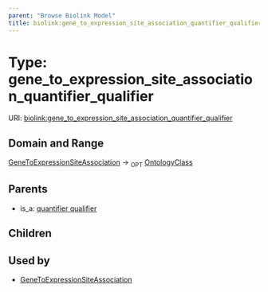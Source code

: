 ```yaml
---
parent: "Browse Biolink Model"
title: biolink:gene_to_expression_site_association_quantifier_qualifier
---
```


# Type: gene_to_expression_site_association_quantifier_qualifier




URI: [biolink:gene_to_expression_site_association_quantifier_qualifier](https://w3id.org/biolink/vocab/gene_to_expression_site_association_quantifier_qualifier)



## Domain and Range

[GeneToExpressionSiteAssociation](GeneToExpressionSiteAssociation.md) ->  <sub>OPT</sub> [OntologyClass](OntologyClass.md)

## Parents

 *  is_a: [quantifier qualifier](quantifier_qualifier.md)

## Children


## Used by

 * [GeneToExpressionSiteAssociation](GeneToExpressionSiteAssociation.md)
